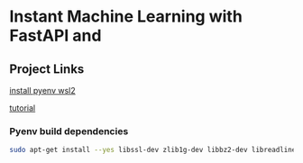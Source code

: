 # Instant Machine Learning with FastAPI and 

## Project Links

[install pyenv wsl2](https://codeburst.io/how-to-install-and-manage-multiple-python-versions-in-wsl2-1131c4e50a58)

[tutorial](https://developer.nvidia.com/blog/how-to-build-an-instant-machine-learning-web-application-with-streamlit-and-fastapi/)

### Pyenv build dependencies

```bash
sudo apt-get install --yes libssl-dev zlib1g-dev libbz2-dev libreadline-dev libsqlite3-dev llvm libncurses5-dev libncursesw5-dev xz-utils tk-dev libgdbm-dev lzma lzma-dev tcl-dev libxml2-dev libxmlsec1-dev libffi-dev liblzma-dev wget curl make build-essential python-openssl 
```



